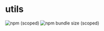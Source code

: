 # utils

![npm (scoped)](https://img.shields.io/npm/v/@willpossa/utils)
![npm bundle size (scoped)](https://img.shields.io/bundlephobia/minzip/@willpossa/utils)
